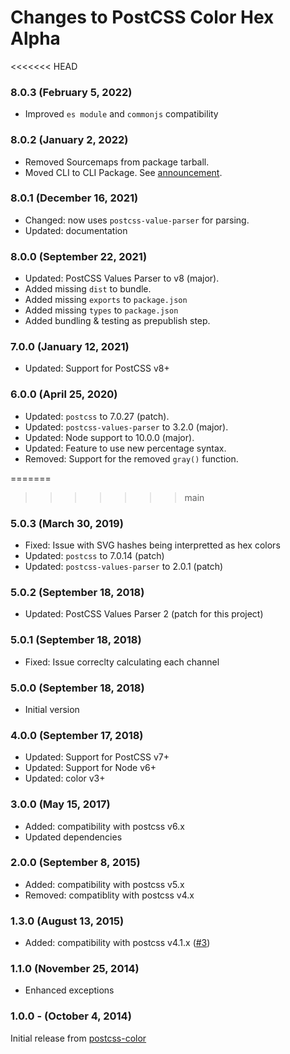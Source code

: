 # Changes to PostCSS Color Hex Alpha

<<<<<<< HEAD
### 8.0.3 (February 5, 2022)

- Improved `es module` and `commonjs` compatibility

### 8.0.2 (January 2, 2022)

- Removed Sourcemaps from package tarball.
- Moved CLI to CLI Package. See [announcement](https://github.com/csstools/postcss-plugins/discussions/121).

### 8.0.1 (December 16, 2021)

- Changed: now uses `postcss-value-parser` for parsing.
- Updated: documentation

### 8.0.0 (September 22, 2021)

- Updated: PostCSS Values Parser to v8 (major).
- Added missing `dist` to bundle.
- Added missing `exports` to `package.json`
- Added missing `types` to `package.json`
- Added bundling & testing as prepublish step.

### 7.0.0 (January 12, 2021)

- Updated: Support for PostCSS v8+

### 6.0.0 (April 25, 2020)

- Updated: `postcss` to 7.0.27 (patch).
- Updated: `postcss-values-parser` to 3.2.0 (major).
- Updated: Node support to 10.0.0 (major).
- Updated: Feature to use new percentage syntax.
- Removed: Support for the removed `gray()` function.

=======
>>>>>>> main
### 5.0.3 (March 30, 2019)

- Fixed: Issue with SVG hashes being interpretted as hex colors
- Updated: `postcss` to 7.0.14 (patch)
- Updated: `postcss-values-parser` to 2.0.1 (patch)

### 5.0.2 (September 18, 2018)

- Updated: PostCSS Values Parser 2 (patch for this project)

### 5.0.1 (September 18, 2018)

- Fixed: Issue correclty calculating each channel

### 5.0.0 (September 18, 2018)

- Initial version

### 4.0.0 (September 17, 2018)

- Updated: Support for PostCSS v7+
- Updated: Support for Node v6+
- Updated: color v3+

### 3.0.0 (May 15, 2017)

- Added: compatibility with postcss v6.x
- Updated dependencies

### 2.0.0 (September 8, 2015)

- Added: compatibility with postcss v5.x
- Removed: compatiblity with postcss v4.x

### 1.3.0 (August 13, 2015)

- Added: compatibility with postcss v4.1.x
([#3](https://github.com/postcss/postcss-color-hex-alpha/pull/3))

### 1.1.0 (November 25, 2014)

- Enhanced exceptions

### 1.0.0 - (October 4, 2014)

Initial release from [postcss-color](https://github.com/postcss/postcss-color)
